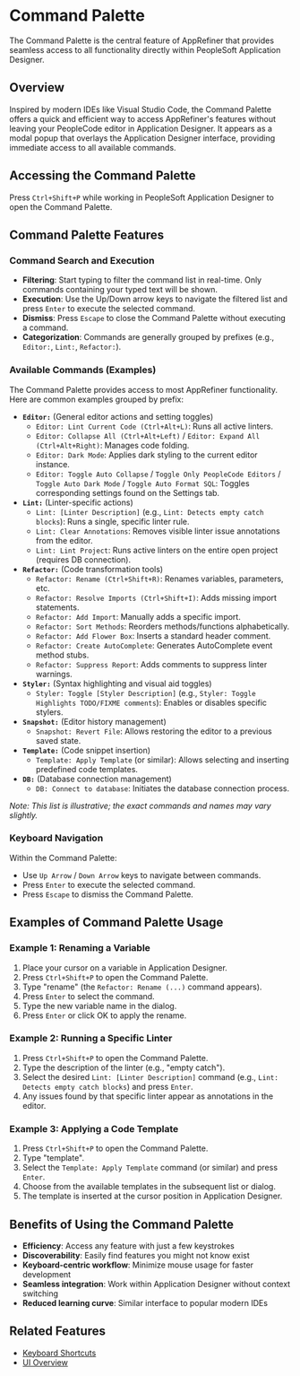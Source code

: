 # Command Palette

The Command Palette is the central feature of AppRefiner that provides seamless access to all functionality directly within PeopleSoft Application Designer.

## Overview

Inspired by modern IDEs like Visual Studio Code, the Command Palette offers a quick and efficient way to access AppRefiner's features without leaving your PeopleCode editor in Application Designer. It appears as a modal popup that overlays the Application Designer interface, providing immediate access to all available commands.

## Accessing the Command Palette

Press `Ctrl+Shift+P` while working in PeopleSoft Application Designer to open the Command Palette.

## Command Palette Features

### Command Search and Execution

- **Filtering**: Start typing to filter the command list in real-time. Only commands containing your typed text will be shown.
- **Execution**: Use the Up/Down arrow keys to navigate the filtered list and press `Enter` to execute the selected command.
- **Dismiss**: Press `Escape` to close the Command Palette without executing a command.
- **Categorization**: Commands are generally grouped by prefixes (e.g., `Editor:`, `Lint:`, `Refactor:`).

### Available Commands (Examples)

The Command Palette provides access to most AppRefiner functionality. Here are common examples grouped by prefix:

- **`Editor:`** (General editor actions and setting toggles)
    - `Editor: Lint Current Code (Ctrl+Alt+L)`: Runs all active linters.
    - `Editor: Collapse All (Ctrl+Alt+Left)` / `Editor: Expand All (Ctrl+Alt+Right)`: Manages code folding.
    - `Editor: Dark Mode`: Applies dark styling to the current editor instance.
    - `Editor: Toggle Auto Collapse` / `Toggle Only PeopleCode Editors` / `Toggle Auto Dark Mode` / `Toggle Auto Format SQL`: Toggles corresponding settings found on the Settings tab.
- **`Lint:`** (Linter-specific actions)
    - `Lint: [Linter Description]` (e.g., `Lint: Detects empty catch blocks`): Runs a single, specific linter rule.
    - `Lint: Clear Annotations`: Removes visible linter issue annotations from the editor.
    - `Lint: Lint Project`: Runs active linters on the entire open project (requires DB connection).
- **`Refactor:`** (Code transformation tools)
    - `Refactor: Rename (Ctrl+Shift+R)`: Renames variables, parameters, etc.
    - `Refactor: Resolve Imports (Ctrl+Shift+I)`: Adds missing import statements.
    - `Refactor: Add Import`: Manually adds a specific import.
    - `Refactor: Sort Methods`: Reorders methods/functions alphabetically.
    - `Refactor: Add Flower Box`: Inserts a standard header comment.
    - `Refactor: Create AutoComplete`: Generates AutoComplete event method stubs.
    - `Refactor: Suppress Report`: Adds comments to suppress linter warnings.
- **`Styler:`** (Syntax highlighting and visual aid toggles)
    - `Styler: Toggle [Styler Description]` (e.g., `Styler: Toggle Highlights TODO/FIXME comments`): Enables or disables specific stylers.
- **`Snapshot:`** (Editor history management)
    - `Snapshot: Revert File`: Allows restoring the editor to a previous saved state.
- **`Template:`** (Code snippet insertion)
    - `Template: Apply Template` (or similar): Allows selecting and inserting predefined code templates.
- **`DB:`** (Database connection management)
    - `DB: Connect to database`: Initiates the database connection process.

*Note: This list is illustrative; the exact commands and names may vary slightly.* 

### Keyboard Navigation

Within the Command Palette:
- Use `Up Arrow` / `Down Arrow` keys to navigate between commands.
- Press `Enter` to execute the selected command.
- Press `Escape` to dismiss the Command Palette.

## Examples of Command Palette Usage

### Example 1: Renaming a Variable

1. Place your cursor on a variable in Application Designer.
2. Press `Ctrl+Shift+P` to open the Command Palette.
3. Type "rename" (the `Refactor: Rename (...)` command appears).
4. Press `Enter` to select the command.
5. Type the new variable name in the dialog.
6. Press `Enter` or click OK to apply the rename.

### Example 2: Running a Specific Linter

1. Press `Ctrl+Shift+P` to open the Command Palette.
2. Type the description of the linter (e.g., "empty catch").
3. Select the desired `Lint: [Linter Description]` command (e.g., `Lint: Detects empty catch blocks`) and press `Enter`.
4. Any issues found by that specific linter appear as annotations in the editor.

### Example 3: Applying a Code Template

1. Press `Ctrl+Shift+P` to open the Command Palette.
2. Type "template".
3. Select the `Template: Apply Template` command (or similar) and press `Enter`.
4. Choose from the available templates in the subsequent list or dialog.
5. The template is inserted at the cursor position in Application Designer.

## Benefits of Using the Command Palette

- **Efficiency**: Access any feature with just a few keystrokes
- **Discoverability**: Easily find features you might not know exist
- **Keyboard-centric workflow**: Minimize mouse usage for faster development
- **Seamless integration**: Work within Application Designer without context switching
- **Reduced learning curve**: Similar interface to popular modern IDEs

## Related Features

- [Keyboard Shortcuts](keyboard-shortcuts.md)
- [UI Overview](ui-overview.md)
